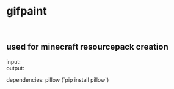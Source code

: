 <h1>gifpaint</h1> <br>
<h2>used for minecraft resourcepack creation</h2>
input: <br>
<img src="https://cdn.discordapp.com/attachments/918571595709161503/1009355612129349645/Sprite-0001.gif" alt="">
<br>
output:<br>
<img src="https://cdn.discordapp.com/attachments/918571595709161503/1009357817666355200/output.png" alt="">

<p>dependencies: pillow (`pip install pillow`)</p>
